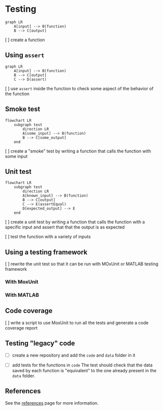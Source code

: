 # Testing

<!-- 
!!! quote ""
    
    Untested code is broken code.
-->


``` mermaid
graph LR
    A[input] --> B(function)
    B --> C[output]
```

[ ] create a function

<!-- 
```matlab
{% include "src/add_numbers.m" %}
```
Code without tests is code that you are afraid to change.

Code without tests is code with undefined behavior. 
-->

## Using `assert`

<!-- 
!!! quote ""
    
    Some testing is better then no testing
-->

```mermaid
graph LR
    A[input] --> B(function)
    B --> C[output]
    C --> D(assert)
```

[ ] use `assert` inside the function to check some aspect 
    of the behavior of the function

<!--
```matlab
{% include "src/add_numbers_with_assert.m" %}
```
-->

## Smoke test

```mermaid
flowchart LR
    subgraph test
        direction LR
        A[some_input] --> B(function)
        B --> C[some_output]
    end
```

[ ] create a "smoke" test by writing a function 
    that calls the function with some input

<!--
```matlab
{% include "tests/test_add_numbers_smoke.m" %}
```
-->

## Unit test

```mermaid
flowchart LR
    subgraph test
        direction LR
        A[known_input] --> B(function)
        B --> C[output]
        C --> E(assertEqual)
        D[expected_output] --> E
    end
```

[ ] create a unit test by writing a function that calls the function 
    with a specific input and assert that that the output is as expected

<!-- 
```matlab
{% include "tests/test_add_numbers_unit.m" %}
```
-->

[ ] test the function with a variety of inputs

## Using a testing framework

[ ] rewrite the unit test so that it can be run 
    with MOxUnit or MATLAB testing framework

### With MoxUnit

<!--
```matlab
{% include "tests/test_add_numbers_moxunit.m" %}
```

```matlab
success = moxunit_runtests(test_folder, ...
                           '-verbose', ...
                           '-recursive', ...
                           '-cover', source_cover)
```
-->

### With MATLAB

<!--
```matlab
{% include "tests/test_add_numbers_matlab.m" %}
```
-->

## Code coverage

[ ] write a script to use MoxUnit to run all the tests 
    and generate a code coverage report

<!--
```matlab
success = moxunit_runtests(testFolder, ...
                           '-verbose', ...
                           '-recursive', ...
                           '-with_coverage', ...
                           '-cover', folderToCover, ...
                           '-cover_html_dir', fullfile(pwd, 'coverage_html'));
```
-->

## Testing "legacy" code


- [ ] create a new repository and add the `code` and `data` folder in it
- [ ] add tests for the functions in `code`
      The test should check that the data saved by each function
      is "equivalent" to the one already present in the `data` folder.


<!-- 
## F.I.R.S.T.

Test should be:

- Fast
- Independent
- Repeatable
- Self-validating
- Timely
-->

## References

See the [references](../references.md#testing-and-refactoring) page for more information.
